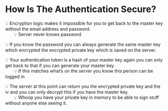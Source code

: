 # How Is The Authentication Secure?

💡 Encryption logic makes it impossible for you to get back to the master key without the email address and password.
<br/>
&nbsp;&nbsp;&nbsp;&nbsp;&nbsp;&nbsp; 💡 Server never knows password

💡 If you know the password you can always generate the same master key which encrypted the encrypted private key which is saved on the server.

💡 Your authentication token is a hash of your master key again you can only get back to that if you can generate your master key.
<br/>
&nbsp;&nbsp;&nbsp;&nbsp;&nbsp;&nbsp; 💡 If this matches what’s on the server you know this person can be logged in

💡 The server at this point can return you the encrypted private key and the iv and you can only decrypt this if you have the master key.
<br/>
&nbsp;&nbsp;&nbsp;&nbsp;&nbsp;&nbsp; 💡 Whoop you have your private key in memory to be able to sign stuff without anyone else seeing it.
